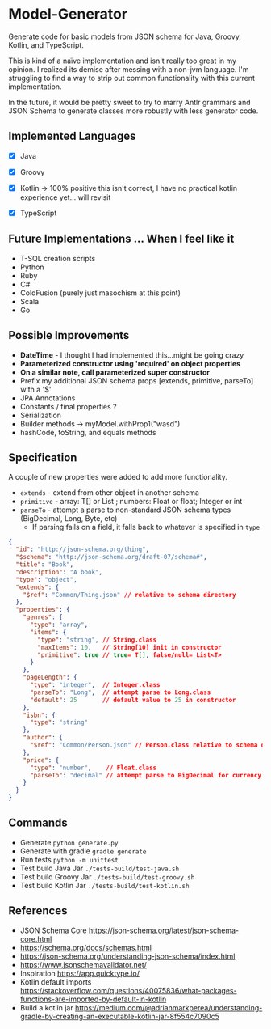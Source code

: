 # Model-Generator

Generate code for basic models from JSON schema for Java, Groovy, Kotlin, and TypeScript.


This is kind of a naïve implementation and isn't really too great in my opinion. I realized
its demise after messing with a non-jvm language. I'm struggling to find a way to strip out
common functionality with this current implementation.


In the future, it would be pretty sweet to try to marry Antlr grammars and JSON Schema to generate
classes more robustly with less generator code.


## Implemented Languages
- [x] Java 
- [x] Groovy
- [x] Kotlin -> 100% positive this isn't correct, I have no practical kotlin experience yet... will revisit
- [x] TypeScript


## Future Implementations ... When I feel like it
* T-SQL creation scripts
* Python
* Ruby
* C#
* ColdFusion (purely just masochism at this point)
* Scala
* Go


## Possible Improvements
* **DateTime** - I thought I had implemented this...might be going crazy
* **Parameterized constructor using 'required' on object properties**
* **On a similar note, call parameterized super constructor**
* Prefix my additional JSON schema props [extends, primitive, parseTo] with a '$'
* JPA Annotations
* Constants / final properties ?
* Serialization
* Builder methods ->  myModel.withProp1("wasd")
* hashCode, toString, and equals methods


## Specification
A couple of new properties were added to add more functionality.

* ```extends``` - extend from other object in another schema
* ```primitive``` - array: T[] or List<T> ; numbers: Float or float; Integer or int
* ```parseTo``` - attempt a parse to non-standard JSON schema types (BigDecimal, Long, Byte, etc)
  * If parsing fails on a field, it falls back to whatever is specified in ```type```


```JSON
{
  "id": "http://json-schema.org/thing",
  "$schema": "http://json-schema.org/draft-07/schema#",
  "title": "Book",
  "description": "A book",
  "type": "object",
  "extends": {
    "$ref": "Common/Thing.json" // relative to schema directory
  },
  "properties": {
    "genres": {
      "type": "array",
      "items": {
        "type": "string", // String.class
        "maxItems": 10,   // String[10] init in constructor
        "primitive": true // true= T[], false/null= List<T>
      }
    },
    "pageLength": {
      "type": "integer",  // Integer.class
      "parseTo": "Long",  // attempt parse to Long.class
      "default": 25       // default value to 25 in constructor
    },
    "isbn": {
      "type": "string"
    },
    "author": {
      "$ref": "Common/Person.json" // Person.class relative to schema directory
    },
    "price": {
      "type": "number",    // Float.class
      "parseTo": "decimal" // attempt parse to BigDecimal for currency handling, falls back to Float if failed
    }
  }
}
```


## Commands
* Generate ```python generate.py```
* Generate with gradle ```gradle generate```
* Run tests ```python -m unittest```
* Test build Java Jar ```./tests-build/test-java.sh```
* Test build Groovy Jar ```./tests-build/test-groovy.sh```
* Test build Kotlin Jar ```./tests-build/test-kotlin.sh```


## References
* JSON Schema Core https://json-schema.org/latest/json-schema-core.html
* https://schema.org/docs/schemas.html
* https://json-schema.org/understanding-json-schema/index.html
* https://www.jsonschemavalidator.net/
* Inspiration https://app.quicktype.io/
* Kotlin default imports https://stackoverflow.com/questions/40075836/what-packages-functions-are-imported-by-default-in-kotlin
* Build a kotlin jar https://medium.com/@adrianmarkperea/understanding-gradle-by-creating-an-executable-kotlin-jar-8f554c7090c5